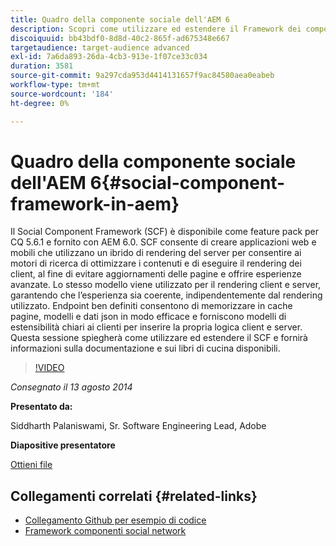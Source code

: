 ```yaml
---
title: Quadro della componente sociale dell'AEM 6
description: Scopri come utilizzare ed estendere il Framework dei componenti sociali nell’AEM 6. Ottieni informazioni sulla documentazione e sui libri di cucina disponibili.
discoiquuid: bb43bdf0-8d8d-40c2-865f-ad675348e667
targetaudience: target-audience advanced
exl-id: 7a6da893-26da-4cb3-913e-1f07ce33c034
duration: 3581
source-git-commit: 9a297cda953d4414131657f9ac84580aea0eabeb
workflow-type: tm+mt
source-wordcount: '184'
ht-degree: 0%

---
```


# Quadro della componente sociale dell&#39;AEM 6{#social-component-framework-in-aem}

Il Social Component Framework (SCF) è disponibile come feature pack per CQ 5.6.1 e fornito con AEM 6.0. SCF consente di creare applicazioni web e mobili che utilizzano un ibrido di rendering del server per consentire ai motori di ricerca di ottimizzare i contenuti e di eseguire il rendering dei client, al fine di evitare aggiornamenti delle pagine e offrire esperienze avanzate. Lo stesso modello viene utilizzato per il rendering client e server, garantendo che l’esperienza sia coerente, indipendentemente dal rendering utilizzato. Endpoint ben definiti consentono di memorizzare in cache pagine, modelli e dati json in modo efficace e forniscono modelli di estensibilità chiari ai clienti per inserire la propria logica client e server. Questa sessione spiegherà come utilizzare ed estendere il SCF e fornirà informazioni sulla documentazione e sui libri di cucina disponibili.

>[!VIDEO](https://video.tv.adobe.com/v/19464/?quality=9)

*Consegnato il 13 agosto 2014*

**Presentato da:**

Siddharth Palaniswami, Sr. Software Engineering Lead, Adobe

**Diapositive presentatore**

[Ottieni file](assets/scf-gems.pdf)

## Collegamenti correlati {#related-links}

* [Collegamento Github per esempio di codice](https://github.com/Adobe-Marketing-Cloud/aem-scf-sample-components-extension)
* [Framework componenti social network](https://docs.adobe.com/content/docs/en/aem/6-0/develop/social-communities/scf.html)
